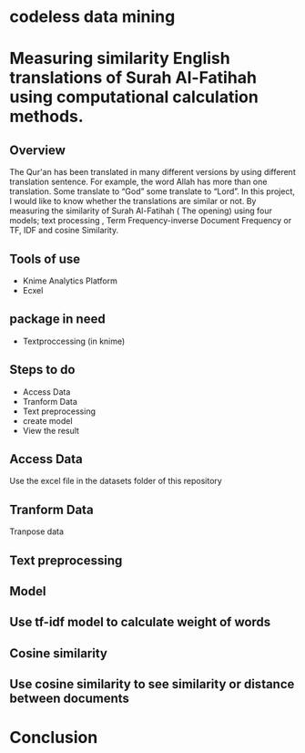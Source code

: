 # codeless data mining
# Measuring similarity English translations of Surah Al-Fatihah using computational calculation methods.
 
## Overview
   The Qur'an has been translated in many different versions by using different translation sentence. For example, the word Allah has more than one translation. Some translate to “God” some translate to “Lord”.
   In this project, I would like to know whether the translations are similar or not. By measuring the similarity of Surah Al-Fatihah ( The opening) using four models; text processing , Term Frequency-inverse Document Frequency or TF, IDF and cosine Similarity.


## Tools of use
- Knime Analytics Platform
- Ecxel

## package in need
- Textproccessing (in knime)
 
## Steps to do

- Access Data
- Tranform Data
- Text preprocessing
- create model
- View the result

## Access Data

Use the excel file in the datasets folder of this repository

## Tranform Data

Tranpose data 



## Text preprocessing



## Model 



## Use tf-idf model to calculate weight of words



  
## Cosine similarity


## Use cosine similarity to see similarity or distance between documents



# Conclusion
  
